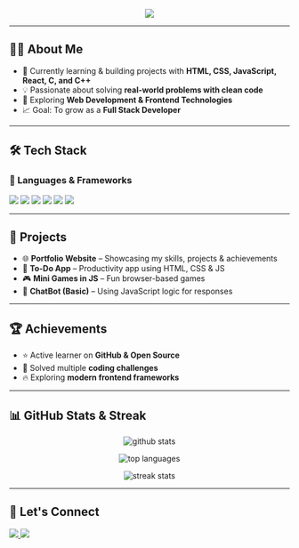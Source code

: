 <!-- Typing Animation -->
<p align="center">
  <img src="https://readme-typing-svg.herokuapp.com?size=24&color=FF5733&center=true&vCenter=true&lines=✨+Let's+Build+the+Future+✨;Hi+👋,+I'm+Prachi+Kumari;Aspiring+Software+Developer;Problem+Solver+%7C+ Tech+Enthusiast" />
</p>

---

## 👩‍💻 About Me
- 🌱 Currently learning & building projects with **HTML, CSS, JavaScript, React, C, and C++**
- 💡 Passionate about solving **real-world problems with clean code**
- 🚀 Exploring **Web Development & Frontend Technologies**
- 📈 Goal: To grow as a **Full Stack Developer**

---

## 🛠️ Tech Stack

### 🚀 Languages & Frameworks
<p align="left">
  <img src="https://img.shields.io/badge/HTML5-E34F26?style=for-the-badge&logo=html5&logoColor=white" />
  <img src="https://img.shields.io/badge/CSS3-1572B6?style=for-the-badge&logo=css3&logoColor=white" />
  <img src="https://img.shields.io/badge/JavaScript-F7DF1E?style=for-the-badge&logo=javascript&logoColor=black" />
  <img src="https://img.shields.io/badge/React-20232A?style=for-the-badge&logo=react&logoColor=61DAFB" />
  <img src="https://img.shields.io/badge/C-00599C?style=for-the-badge&logo=c&logoColor=white" />
  <img src="https://img.shields.io/badge/C++-00599C?style=for-the-badge&logo=cplusplus&logoColor=white" />
</p>

---

## 📌 Projects
- 🌐 **Portfolio Website** – Showcasing my skills, projects & achievements  
- 📝 **To-Do App** – Productivity app using HTML, CSS & JS  
- 🎮 **Mini Games in JS** – Fun browser-based games  
- 💬 **ChatBot (Basic)** – Using JavaScript logic for responses  

---

## 🏆 Achievements
- ⭐ Active learner on **GitHub & Open Source**
- 🏅 Solved multiple **coding challenges**
- 🔥 Exploring **modern frontend frameworks**

---

## 📊 GitHub Stats & Streak
<p align="center">
  <img src="https://github-readme-stats.vercel.app/api?username=Prachi-kumari-1111&show_icons=true&theme=tokyonight" alt="github stats" />
</p>

<p align="center">
  <img src="https://github-readme-stats.vercel.app/api/top-langs/?username=Prachi-kumari-1111&layout=compact&theme=tokyonight" alt="top languages" />
</p>

<p align="center">
  <img src="https://github-readme-streak-stats.herokuapp.com/?user=Prachi-kumari-1111&theme=tokyonight" alt="streak stats" />
</p>

---

## 🤝 Let's Connect
<p align="left">
  <a href="https://www.linkedin.com/in/your-linkedin" target="blank">
    <img src="https://img.shields.io/badge/LinkedIn-0077B5?style=for-the-badge&logo=linkedin&logoColor=white" />
  </a>
  <a href="mailto:your-email@gmail.com" target="blank">
    <img src="https://img.shields.io/badge/Gmail-D14836?style=for-the-badge&logo=gmail&logoColor=white" />
  </a>
</p>
